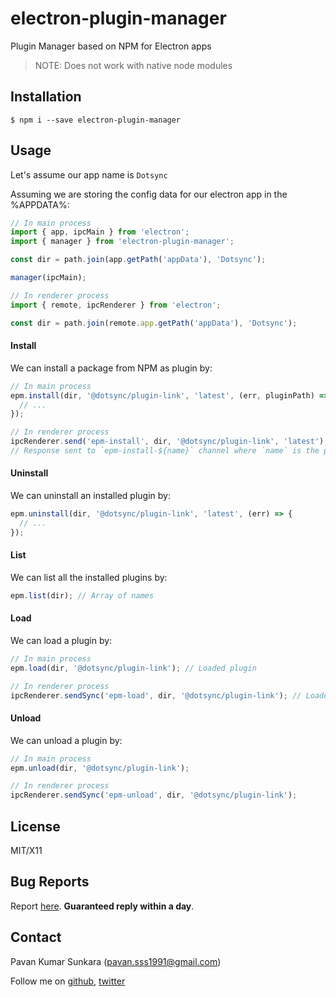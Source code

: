 # electron-plugin-manager

Plugin Manager based on NPM for Electron apps

> NOTE: Does not work with native node modules

## Installation

```
$ npm i --save electron-plugin-manager
```

## Usage

Let's assume our app name is `Dotsync`

Assuming we are storing the config data for our electron app in the %APPDATA%:

```js
// In main process
import { app, ipcMain } from 'electron';
import { manager } from 'electron-plugin-manager';

const dir = path.join(app.getPath('appData'), 'Dotsync');

manager(ipcMain);
```

```js
// In renderer process
import { remote, ipcRenderer } from 'electron';

const dir = path.join(remote.app.getPath('appData'), 'Dotsync');
```

#### Install
We can install a package from NPM as plugin by:

```js
// In main process
epm.install(dir, '@dotsync/plugin-link', 'latest', (err, pluginPath) => {
  // ...
});
```

```js
// In renderer process
ipcRenderer.send('epm-install', dir, '@dotsync/plugin-link', 'latest');
// Response sent to `epm-install-${name}` channel where `name` is the plugin name
```

#### Uninstall
We can uninstall an installed plugin by:

```js
epm.uninstall(dir, '@dotsync/plugin-link', 'latest', (err) => {
  // ...
});
```

#### List
We can list all the installed plugins by:

```js
epm.list(dir); // Array of names
```

#### Load
We can load a plugin by:

```js
// In main process
epm.load(dir, '@dotsync/plugin-link'); // Loaded plugin
```

```js
// In renderer process
ipcRenderer.sendSync('epm-load', dir, '@dotsync/plugin-link'); // Loaded plugin
```

#### Unload
We can unload a plugin by:

```js
// In main process
epm.unload(dir, '@dotsync/plugin-link');
```

```js
// In renderer process
ipcRenderer.sendSync('epm-unload', dir, '@dotsync/plugin-link');
```

## License
MIT/X11

## Bug Reports
Report [here](http://github.com/pksunkara/electron-plugin-manager/issues). __Guaranteed reply within a day__.

## Contact
Pavan Kumar Sunkara (pavan.sss1991@gmail.com)

Follow me on [github](https://github.com/users/follow?target=pksunkara), [twitter](http://twitter.com/pksunkara)

